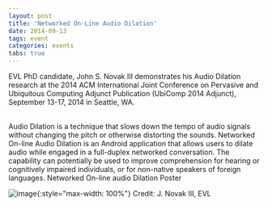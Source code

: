 ```yaml
---
layout: post
title: 'Networked On-Line Audio Dilation'
date: 2014-09-13
tags: event
categories: events
tabs: true
---
```


EVL PhD candidate, John S. Novak III demonstrates his Audio Dilation research at the 2014 ACM International Joint Conference on Pervasive and Ubiquitous Computing Adjunct Publication (UbiComp 2014 Adjunct), September 13-17, 2014 in Seattle, WA.<br><br>

Audio Dilation is a technique that slows down the tempo of audio signals without changing the pitch or otherwise distorting the sounds. Networked On-line Audio Dilation is an Android application that allows users to dilate audio while engaged in a full-duplex networked conversation. The capability can potentially be used to improve comprehension for hearing or cognitively impaired individuals, or for non-native speakers of foreign languages.
Networked On-line audio Dilation Poster

![image](https://www.evl.uic.edu/output/originals/nolad_poster_v2.png-srcw.jpg){:style="max-width: 100%"}
Credit: J. Novak III, EVL

